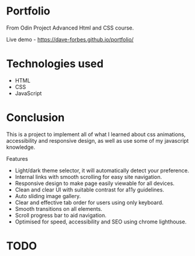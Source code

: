 # Portfolio

From Odin Project Advanced Html and CSS course.

Live demo - https://dave-forbes.github.io/portfolio/

# Technologies used

- HTML
- CSS
- JavaScript

# Conclusion

This is a project to implement all of what I learned about css animations, accessibility and responsive design, as well as use some of my javascript knowledge.

Features

- Light/dark theme selector, it will automatically detect your preference.
- Internal links with smooth scrolling for easy site navigation.
- Responsive design to make page easily viewable for all devices.
- Clean and clear UI with suitable contrast for a11y guidelines.
- Auto sliding image gallery.
- Clear and effective tab order for users using only keyboard.
- Smooth transitions on all elements.
- Scroll progress bar to aid navigation.
- Optimised for speed, accessibility and SEO using chrome lighthouse.

# TODO
